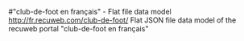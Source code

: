 #"club-de-foot en français" - Flat file data model
http://fr.recuweb.com/club-de-foot/
Flat JSON file data model of the recuweb portal "club-de-foot en français"
